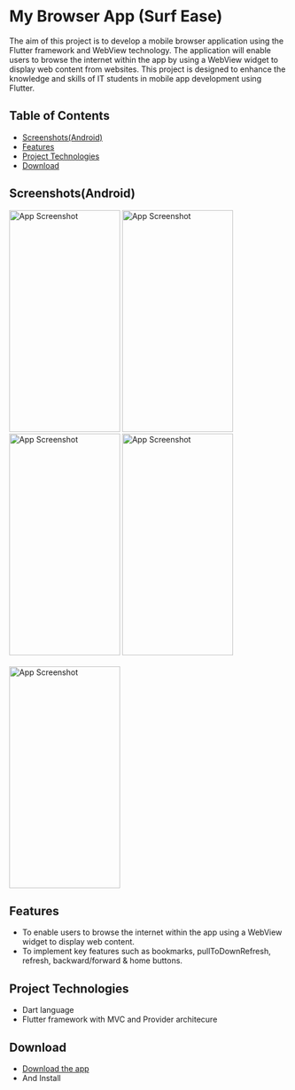 # My Browser App (Surf Ease)

The aim of this project is to develop a mobile browser application using the Flutter framework
and WebView technology. The application will enable users to browse the internet within the app
by using a WebView widget to display web content from websites. This project is designed to
enhance the knowledge and skills of IT students in mobile app development using Flutter.

## Table of Contents
- [Screenshots(Android)](#screenshotsandroid)
- [Features](#features)
- [Project Technologies](#project-technologies)
- [Download](#download)

## Screenshots(Android)
<img src="https://github.com/user-attachments/assets/efa69ee0-0891-4453-8bad-a9019cd97a8a" alt="App Screenshot" width="200" height="400"/>
<img src="https://github.com/user-attachments/assets/ac3d6e6b-3c9a-4a1c-9020-ab0f354c8b81" alt="App Screenshot" width="200" height="400"/>
<img src="https://github.com/user-attachments/assets/fd29f1c1-2e64-4aca-8c06-cf4f9f64fa5f" alt="App Screenshot" width="200" height="400"/>
<img src="https://github.com/user-attachments/assets/3bcf1e1c-78ec-4566-bed3-0cb63a39d877" alt="App Screenshot" width="200" height="400"/> <br> <br>
<img src="https://github.com/user-attachments/assets/609bad9d-b664-4a24-98aa-5836ff39c229" alt="App Screenshot" width="200" height="400"/>

## Features
- To enable users to browse the internet within the app using a WebView widget to display web
content.
- To implement key features such as bookmarks, pullToDownRefresh, refresh, backward/forward
& home buttons.
  
## Project Technologies
- Dart language
- Flutter framework with MVC and Provider architecure

## Download
- [Download the app](https://drive.google.com/file/d/15-PwHN2mbiTonsQSXR2BpunA0CuI-rux/view?usp=sharing)
- And Install
